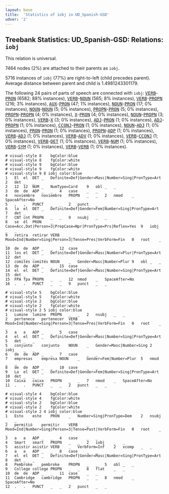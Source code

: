 ```yaml
---
layout: base
title:  'Statistics of iobj in UD_Spanish-GSD'
udver: '2'
---
```


## Treebank Statistics: UD_Spanish-GSD: Relations: `iobj`

This relation is universal.

7464 nodes (2%) are attached to their parents as `iobj`.

5716 instances of `iobj` (77%) are right-to-left (child precedes parent).
Average distance between parent and child is 1.4981243301179.

The following 24 pairs of parts of speech are connected with `iobj`: <tt><a href="es_gsd-pos-VERB.html">VERB</a></tt>-<tt><a href="es_gsd-pos-PRON.html">PRON</a></tt> (6582; 88% instances), <tt><a href="es_gsd-pos-VERB.html">VERB</a></tt>-<tt><a href="es_gsd-pos-NOUN.html">NOUN</a></tt> (565; 8% instances), <tt><a href="es_gsd-pos-VERB.html">VERB</a></tt>-<tt><a href="es_gsd-pos-PROPN.html">PROPN</a></tt> (216; 3% instances), <tt><a href="es_gsd-pos-AUX.html">AUX</a></tt>-<tt><a href="es_gsd-pos-PRON.html">PRON</a></tt> (47; 1% instances), <tt><a href="es_gsd-pos-NOUN.html">NOUN</a></tt>-<tt><a href="es_gsd-pos-PRON.html">PRON</a></tt> (17; 0% instances), <tt><a href="es_gsd-pos-NOUN.html">NOUN</a></tt>-<tt><a href="es_gsd-pos-NOUN.html">NOUN</a></tt> (5; 0% instances), <tt><a href="es_gsd-pos-PROPN.html">PROPN</a></tt>-<tt><a href="es_gsd-pos-PRON.html">PRON</a></tt> (5; 0% instances), <tt><a href="es_gsd-pos-PROPN.html">PROPN</a></tt>-<tt><a href="es_gsd-pos-PROPN.html">PROPN</a></tt> (4; 0% instances), <tt><a href="es_gsd-pos-X.html">X</a></tt>-<tt><a href="es_gsd-pos-PRON.html">PRON</a></tt> (4; 0% instances), <tt><a href="es_gsd-pos-NOUN.html">NOUN</a></tt>-<tt><a href="es_gsd-pos-PROPN.html">PROPN</a></tt> (3; 0% instances), <tt><a href="es_gsd-pos-VERB.html">VERB</a></tt>-<tt><a href="es_gsd-pos-X.html">X</a></tt> (3; 0% instances), <tt><a href="es_gsd-pos-ADJ.html">ADJ</a></tt>-<tt><a href="es_gsd-pos-PRON.html">PRON</a></tt> (1; 0% instances), <tt><a href="es_gsd-pos-ADJ.html">ADJ</a></tt>-<tt><a href="es_gsd-pos-PROPN.html">PROPN</a></tt> (1; 0% instances), <tt><a href="es_gsd-pos-CCONJ.html">CCONJ</a></tt>-<tt><a href="es_gsd-pos-PRON.html">PRON</a></tt> (1; 0% instances), <tt><a href="es_gsd-pos-NOUN.html">NOUN</a></tt>-<tt><a href="es_gsd-pos-ADJ.html">ADJ</a></tt> (1; 0% instances), <tt><a href="es_gsd-pos-PRON.html">PRON</a></tt>-<tt><a href="es_gsd-pos-PRON.html">PRON</a></tt> (1; 0% instances), <tt><a href="es_gsd-pos-PROPN.html">PROPN</a></tt>-<tt><a href="es_gsd-pos-ADP.html">ADP</a></tt> (1; 0% instances), <tt><a href="es_gsd-pos-VERB.html">VERB</a></tt>-<tt><a href="es_gsd-pos-ADJ.html">ADJ</a></tt> (1; 0% instances), <tt><a href="es_gsd-pos-VERB.html">VERB</a></tt>-<tt><a href="es_gsd-pos-ADV.html">ADV</a></tt> (1; 0% instances), <tt><a href="es_gsd-pos-VERB.html">VERB</a></tt>-<tt><a href="es_gsd-pos-CCONJ.html">CCONJ</a></tt> (1; 0% instances), <tt><a href="es_gsd-pos-VERB.html">VERB</a></tt>-<tt><a href="es_gsd-pos-DET.html">DET</a></tt> (1; 0% instances), <tt><a href="es_gsd-pos-VERB.html">VERB</a></tt>-<tt><a href="es_gsd-pos-NUM.html">NUM</a></tt> (1; 0% instances), <tt><a href="es_gsd-pos-VERB.html">VERB</a></tt>-<tt><a href="es_gsd-pos-SYM.html">SYM</a></tt> (1; 0% instances), <tt><a href="es_gsd-pos-VERB.html">VERB</a></tt>-<tt><a href="es_gsd-pos-VERB.html">VERB</a></tt> (1; 0% instances).


~~~ conllu
# visual-style 8	bgColor:blue
# visual-style 8	fgColor:white
# visual-style 9	bgColor:blue
# visual-style 9	fgColor:white
# visual-style 9 8 iobj	color:blue
1	El	el	DET	_	Definite=Def|Gender=Masc|Number=Sing|PronType=Art	2	det	_	_
2	12	12	NUM	_	NumType=Card	9	obl	_	_
3	de	de	ADP	_	_	4	case	_	_
4	noviembre	noviembre	PROPN	_	_	2	nmod	_	SpaceAfter=No
5	,	,	PUNCT	_	_	2	punct	_	_
6	la	el	DET	_	Definite=Def|Gender=Fem|Number=Sing|PronType=Art	7	det	_	_
7	CNT	cnt	PROPN	_	_	9	nsubj	_	_
8	se	él	PRON	_	Case=Acc,Dat|Person=3|PrepCase=Npr|PronType=Prs|Reflex=Yes	9	iobj	_	_
9	retira	retirar	VERB	_	Mood=Ind|Number=Sing|Person=3|Tense=Pres|VerbForm=Fin	0	root	_	_
10	de	de	ADP	_	_	12	case	_	_
11	los	el	DET	_	Definite=Def|Gender=Masc|Number=Plur|PronType=Art	12	det	_	_
12	comités	comités	NOUN	_	Gender=Masc|Number=Plur	9	obl	_	_
13	de	de	ADP	_	_	15	case	_	_
14	el	el	DET	_	Definite=Def|Gender=Masc|Number=Sing|PronType=Art	15	det	_	_
15	FPA	fpa	PROPN	_	_	12	nmod	_	SpaceAfter=No
16	.	.	PUNCT	_	_	9	punct	_	_

~~~


~~~ conllu
# visual-style 5	bgColor:blue
# visual-style 5	fgColor:white
# visual-style 2	bgColor:blue
# visual-style 2	fgColor:white
# visual-style 2 5 iobj	color:blue
1	Lumine	lumine	PROPN	_	_	2	nsubj	_	_
2	pertenece	pertenecer	VERB	_	Mood=Ind|Number=Sing|Person=3|Tense=Pres|VerbForm=Fin	0	root	_	_
3	a	a	ADP	_	_	5	case	_	_
4	el	el	DET	_	Definite=Def|Gender=Masc|Number=Sing|PronType=Art	5	det	_	_
5	conjunto	conjunto	NOUN	_	Gender=Masc|Number=Sing	2	iobj	_	_
6	de	de	ADP	_	_	7	case	_	_
7	empresas	empresa	NOUN	_	Gender=Fem|Number=Plur	5	nmod	_	_
8	de	de	ADP	_	_	10	case	_	_
9	La	el	DET	_	Definite=Def|Gender=Fem|Number=Sing|PronType=Art	10	det	_	_
10	Caixa	caixa	PROPN	_	_	7	nmod	_	SpaceAfter=No
11	.	.	PUNCT	_	_	2	punct	_	_

~~~


~~~ conllu
# visual-style 4	bgColor:blue
# visual-style 4	fgColor:white
# visual-style 2	bgColor:blue
# visual-style 2	fgColor:white
# visual-style 2 4 iobj	color:blue
1	Esto	este	PRON	_	Number=Sing|PronType=Dem	2	nsubj	_	_
2	permitió	permitir	VERB	_	Mood=Ind|Number=Sing|Person=3|Tense=Past|VerbForm=Fin	0	root	_	_
3	a	a	ADP	_	_	4	case	_	_
4	Smart	smart	PROPN	_	_	2	iobj	_	_
5	asistir	asistir	VERB	_	VerbForm=Inf	2	xcomp	_	_
6	a	a	ADP	_	_	8	case	_	_
7	el	el	DET	_	Definite=Def|Gender=Masc|Number=Sing|PronType=Art	8	det	_	_
8	Pembroke	pembroke	PROPN	_	_	5	obl	_	_
9	College	college	PROPN	_	_	8	flat	_	_
10	de	de	ADP	_	_	11	case	_	_
11	Cambridge	cambridge	PROPN	_	_	8	nmod	_	SpaceAfter=No
12	.	.	PUNCT	_	_	2	punct	_	_

~~~



